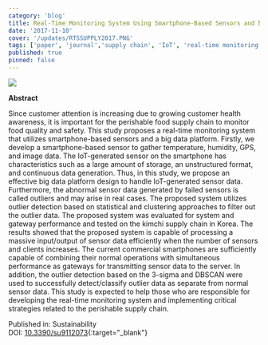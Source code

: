 ```yaml
---
category: 'blog'
title: Real-Time Monitoring System Using Smartphone-Based Sensors and NoSQL Database for Perishable Supply Chain
date: '2017-11-10'
cover: '/updates/RTSSUPPLY2017.PNG'
tags: ['paper', 'journal','supply chain', 'IoT', 'real-time monitoring']
published: true
pinned: false
---
```


<img src="/updates/RTSSUPPLY2017.PNG"/><br/>

**Abstract**

Since customer attention is increasing due to growing customer health awareness, it is important for the perishable food supply chain to monitor food quality and safety. This study proposes a real-time monitoring system that utilizes smartphone-based sensors and a big data platform. Firstly, we develop a smartphone-based sensor to gather temperature, humidity, GPS, and image data. The IoT-generated sensor on the smartphone has characteristics such as a large amount of storage, an unstructured format, and continuous data generation. Thus, in this study, we propose an effective big data platform design to handle IoT-generated sensor data. Furthermore, the abnormal sensor data generated by failed sensors is called outliers and may arise in real cases. The proposed system utilizes outlier detection based on statistical and clustering approaches to filter out the outlier data. The proposed system was evaluated for system and gateway performance and tested on the kimchi supply chain in Korea. The results showed that the proposed system is capable of processing a massive input/output of sensor data efficiently when the number of sensors and clients increases. The current commercial smartphones are sufficiently capable of combining their normal operations with simultaneous performance as gateways for transmitting sensor data to the server. In addition, the outlier detection based on the 3-sigma and DBSCAN were used to successfully detect/classify outlier data as separate from normal sensor data. This study is expected to help those who are responsible for developing the real-time monitoring system and implementing critical strategies related to the perishable supply chain.

Published in: Sustainability<br/>
DOI: [10.3390/su9112073](https://doi.org/10.3390/su9112073){:target="_blank"}